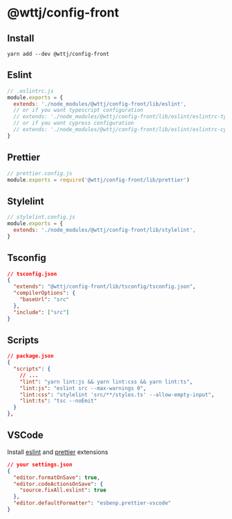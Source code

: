 # @wttj/config-front

## Install

```
yarn add --dev @wttj/config-front
```

## Eslint

```js
// .eslintrc.js
module.exports = {
  extends: './node_modules/@wttj/config-front/lib/eslint',
  // or if you want typescript configuration
  // extends: './node_modules/@wttj/config-front/lib/eslint/eslintrc-typescript',
  // or if you want cypress configuration
  // extends: './node_modules/@wttj/config-front/lib/eslint/eslintrc-cypress',
}
```

## Prettier

```js
// prettier.config.js
module.exports = require('@wttj/config-front/lib/prettier')
```

## Stylelint

```js
// stylelint.config.js
module.exports = {
  extends: './node_modules/@wttj/config-front/lib/stylelint',
}
```

## Tsconfig

```json
// tsconfig.json
{
  "extends": "@wttj/config-front/lib/tsconfig/tsconfig.json",
  "compilerOptions": {
    "baseUrl": "src"
  },
  "include": ["src"]
}
```

## Scripts

```json
// package.json
{
  "scripts": {
    // ...
    "lint": "yarn lint:js && yarn lint:css && yarn lint:ts",
    "lint:js": "eslint src --max-warnings 0",
    "lint:css": "stylelint 'src/**/styles.ts' --allow-empty-input",
    "lint:ts": "tsc --noEmit"
  }
},
```

## VSCode

Install [eslint](https://marketplace.visualstudio.com/items?itemName=dbaeumer.vscode-eslint) and [prettier](https://marketplace.visualstudio.com/items?itemName=esbenp.prettier-vscode) extensions

```json
// your settings.json
{
  "editor.formatOnSave": true,
  "editor.codeActionsOnSave": {
    "source.fixAll.eslint": true
  },
  "editor.defaultFormatter": "esbenp.prettier-vscode"
}
```

